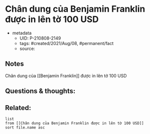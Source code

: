 # Chân dung của Benjamin Franklin được in lên tờ 100 USD

- metadata
	- UID: P-210808-2149
	- tags: #created/2021/Aug/08, #permanent/fact 
	- source: 

## Notes
Chân dung của [[Benjamin Franklin]] được in lên tờ 100 USD

## Questions & thoughts:

## Related:
```dataview
list
from [[Chân dung của Benjamin Franklin được in lên tờ 100 USD]]
sort file.name asc
```
